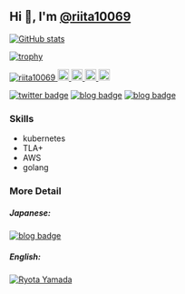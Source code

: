 <h2 align="left">Hi 👋, I'm <a href="https://riita10069.github.io/aboutme/">@riita10069</a></h1>

[![GitHub stats](https://github-readme-stats.vercel.app/api?username=riita10069&count_private=true&show_icons=true)](https://github.com/riita10069/github-readme-stats)


[![trophy](https://github-profile-trophy.vercel.app/?username=riita10069&row=1)](https://github.com/riita10069/github-profile-trophy)



<p align="left"> 
  <a href="https://github.com/riita10069/riita10069/">
    <img src="https://komarev.com/ghpvc/?username=riita10069" alt="riita10069" />
  </a>
  <a href="http://twitter.com/riita10069">
    <img height="20" src="https://img.shields.io/twitter/follow/riita10069?label=Twitter&logo=twitter&style=flat" />
  </a>
  <a href="https://github.com/riita10069">
    <img height="20" src="https://img.shields.io/github/followers/riita10069?label=follow&logo=github&style=flat" />
  </a>
  <a href="https://qiita.com/riita10069">
    <img height="20" src="https://qiita-badge.apiapi.app/s/riita10069/posts.svg" />
  </a>
  <a href="https://qiita.com/riita10069">
    <img height="20" src="https://qiita-badge.apiapi.app/s/riita10069/contributions.svg" />
  </a>
</p>
  

[![twitter badge](https://img.shields.io/badge/twitter-riita10069-1da1f2?style=flat-square&logo=twitter)](https://twitter.com/riita10069) 
[![blog badge](https://img.shields.io/badge/blog-riita10069.me-1f425f?style=flat-square)](https://riita10069.github.io/aboutme/)
[![blog badge](https://img.shields.io/badge/speakerdeck-riita10069-1f425f?style=flat-square)](https://speakerdeck.com/riita10069)
 
### Skills

- kubernetes
- TLA+
- AWS
- golang
  
<!-- <br>
<p align="left">
<img src="https://www.vectorlogo.zone/logos/kubernetes/kubernetes-icon.svg" alt="kubernetes" width="80" height="80"/>
<img src="https://lamport.azurewebsites.net/tla/splash_small.png" alt="tlaplus" width="105.212121" height="70"/>
<img src="https://raw.githubusercontent.com/devicons/devicon/master/icons/amazonwebservices/amazonwebservices-original-wordmark.svg" alt="aws" width="80" height="80"/>
<img src="https://www.vectorlogo.zone/logos/google_cloud/google_cloud-icon.svg" alt="gcp" width="80" height="80"/>
<img src="https://raw.githubusercontent.com/devicons/devicon/master/icons/docker/docker-plain-wordmark.svg" alt="docker" width="80" height="80"/>
<br>
<img src="https://raw.githubusercontent.com/devicons/devicon/master/icons/go/go-original.svg" alt="go" width="80" height="80"/>
<img src="https://upload.wikimedia.org/wikipedia/en/e/ef/SystemVerilog_logo.png" alt="verilog" width="199.805825243" height="70"/>
<img src="https://riscv.org/wp-content/uploads/2015/10/cropped-LI_profile.png" alt="risk-v" width="80" height="80"/>
<img src="https://raw.githubusercontent.com/devicons/devicon/master/icons/mysql/mysql-original-wordmark.svg" alt="mysql" width="80" height="80"/>
<br>
</p> -->


### More Detail


##### Japanese:

[![blog badge](https://img.shields.io/badge/blog-riita10069.me-1f425f?style=flat-square)](https://riita10069.github.io/aboutme/)


##### English:
[![Ryota Yamada](https://img.shields.io/badge/-riita10069-blue?style=flat-square&logo=Linkedin&logoColor=white&link=https://www.linkedin.com/in/riita10069/)](https://www.linkedin.com/in/riita10069/)

